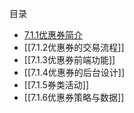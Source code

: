 目录
- [7.1.1优惠券简介](7.1.1优惠券简介.md)
- [[7.1.2优惠券的交易流程]]
- [[7.1.3优惠券前端功能]]
- [[7.1.4优惠券的后台设计]]
- [[7.1.5券类活动]]
- [[7.1.6优惠券策略与数据]]
